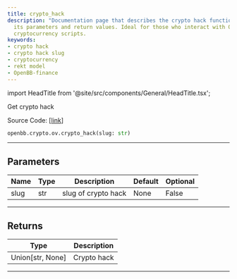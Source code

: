 ```yaml
---
title: crypto_hack
description: "Documentation page that describes the crypto hack function of the OpenBBTerminal,"
  its parameters and return values. Ideal for those who interact with OpenBB-finance's
  cryptocurrency scripts.
keywords:
- crypto hack
- crypto hack slug
- cryptocurrency
- rekt model
- OpenBB-finance
---
```


import HeadTitle from '@site/src/components/General/HeadTitle.tsx';

<HeadTitle title="crypto.ov.crypto_hack - Reference | OpenBB SDK Docs" />

Get crypto hack

Source Code: [[link](https://github.com/OpenBB-finance/OpenBBTerminal/tree/main/openbb_terminal/cryptocurrency/overview/rekt_model.py#L139)]

```python
openbb.crypto.ov.crypto_hack(slug: str)
```

---

## Parameters

| Name | Type | Description | Default | Optional |
| ---- | ---- | ----------- | ------- | -------- |
| slug | str | slug of crypto hack | None | False |


---

## Returns

| Type | Description |
| ---- | ----------- |
| Union[str, None] | Crypto hack |
---
